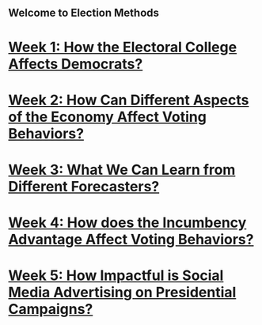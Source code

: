 ## Welcome to Election Methods
# [Week 1: How the Electoral College Affects Democrats?](posts/week_1.md)
# [Week 2: How Can Different Aspects of the Economy Affect Voting Behaviors?](posts/week_2.md)
# [Week 3: What We Can Learn from Different Forecasters?](posts/week_3.md)
# [Week 4: How does the Incumbency Advantage Affect Voting Behaviors?](posts/week_4.md)
# [Week 5: How Impactful is Social Media Advertising on Presidential Campaigns?](posts/week_4.md)


